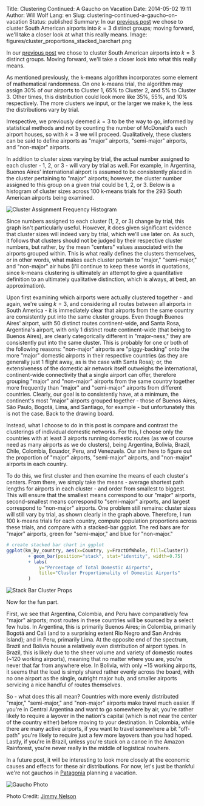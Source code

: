 Title: Clustering Continued: A Gaucho on Vacation
Date: 2014-05-02 19:11
Author: Will Wolf
Lang: en
Slug: clustering-continued-a-gaucho-on-vacation
Status: published
Summary: In our [previous post]({filename}clustering-the-airports.md) we chose to cluster South American airports into $k = 3$ distinct groups; moving forward, we'll take a closer look at what this really means.
Image: figures/cluster_proportions_stacked_barchart.png

In our [previous post](clustering-the-airports.md) we chose to cluster South American airports into $k = 3$ distinct groups. Moving forward, we'll take a closer look into what this really means.

As mentioned previously, the k-means algorithm incorporates some element of mathematical randomness. On one k-means trial, the algorithm may assign 30% of our airports to Cluster 1, 65% to Cluster 2, and 5% to Cluster 3. Other times, this distribution could look more like 35%, 55%, and 10% respectively. The more clusters we input, or the larger we make k, the less the distributions vary by trial.

Irrespective, we previously deemed $k = 3$ to be the way to go, informed by statistical methods and not by counting the number of McDonald's each airport houses, so with $k = 3$ we will proceed. Qualitatively, these clusters can be said to define airports as "major" airports, "semi-major" airports, and "non-major" airports.

In addition to cluster sizes varying by trial, the actual number assigned to each cluster - 1, 2, or 3 - will vary by trial as well. For example, in Argentina, Buenos Aires' international airport is assumed to be consistently placed in the cluster pertaining to "major" airports; however, the cluster number assigned to this group on a given trial could be 1, 2, or 3. Below is a histogram of cluster sizes across 100 k-means trials for the 293 South American airports being examined.

![Cluster Assignment Frequency Histogram]({filename}/figures/airport_cluster_frequency_histograms.png)

Since numbers assigned to each cluster (1, 2, or 3) change by trial, this graph isn't particularly useful. However, it does given significant evidence that cluster sizes will indeed vary by trial, which we'll use later on. As such, it follows that clusters should not be judged by their respective cluster numbers, but rather, by the mean "centers" values associated with the airports grouped within. This is what really defines the clusters themselves, or in other words, what makes each cluster pertain to "major," "semi-major," and "non-major" air hubs (I'll continue to keep these words in quotations, since k-means clustering is ultimately an attempt to give a quantitative definition to an ultimately qualitative distinction, which is always, at best, an approximation).

Upon first examining which airports were actually clustered together - and again, we're using $k = 3$, and considering all routes between all airports in South America - it is immediately clear that airports from the same country are consistently put into the same cluster groups. Even though Buenos Aires' airport, with 50 distinct routes continent-wide, and Santa Rosa, Argentina's airport, with only 1 distinct route continent-wide (that being to Buenos Aires), are clearly categorically different in "major-ness," they are consistently put into the same cluster. This is probably for one or both of the following reasons: "non-major" airports are "piggy-backing" onto the more "major" domestic airports in their respective countries (as they are generally just 1 flight away, as is the case with Santa Rosa); or, the extensiveness of the domestic air network itself outweighs the international, continent-wide connectivity that a single airport can offer, therefore grouping "major" and "non-major" airports from the same country together more frequently than "major" and "semi-major" airports from different countries. Clearly, our goal is to consistently have, at a minimum, the continent's most "major" airports grouped together - those of Buenos Aires, São Paulo, Bogotá, Lima, and Santiago, for example - but unfortunately this is not the case. Back to the drawing board.

Instead, what I choose to do in this post is compare and contrast the clusterings of individual domestic networks. For this, I choose only the countries with at least 3 airports running domestic routes (as we of course need as many airports as we do clusters), being Argentina, Bolivia, Brazil, Chile, Colombia, Ecuador, Peru, and Venezuela. Our aim here to figure out the proportion of "major" airports, "semi-major" airports, and "non-major" airports in each country.

To do this, we first cluster and then examine the means of each cluster's centers. From there, we simply take the means - average shortest path lengths for airports in each cluster - and order from smallest to biggest. This will ensure that the smallest means correspond to our "major" airports, second-smallest means correspond to "semi-major" airports, and largest correspond to "non-major" airports. One problem still remains: cluster sizes will still vary by trial, as shown clearly in the graph above. Therefore, I run 100 k-means trials for each country, compute population proportions across these trials, and compare with a stacked-bar ggplot. The red bars are for "major" airports, green for "semi-major," and blue for "non-major."

```r
# create stacked bar chart in ggplot
ggplot(km_by_country, aes(x=Country, y=FractOfWhole, fill=Cluster))
        + geom_bar(position="stack", stat="identity", width=0.75)
        + labs(
            y="Percentage of Total Domestic Airports",
            title="Cluster Proportionality of Domestic Airports"
        )
```

![Stack Bar Cluster Props]({filename}/figures/cluster_proportions_stacked_barchart.png)

Now for the fun part.

First, we see that Argentina, Colombia, and Peru have comparatively few "major" airports; most routes in these countries will be sourced by a select few hubs. In Argentina, this is primarily Buenos Aires; in Colombia, primarily Bogotá and Cali (and to a surprising extent Rio Negro and San Andrés Island); and in Peru, primarily Lima. At the opposite end of the spectrum, Brazil and Bolivia house a relatively even distribution of airport types. In Brazil, this is likely due to the sheer volume and variety of domestic routes (~120 working airports), meaning that no matter where you are, you're never that far from anywhere else. In Bolivia, with only ~15 working airports, it seems that the load is simply shared rather evenly across the board, with no one airport as the single, outright major hub, and smaller airports servicing a nice handful of routes themselves.

So - what does this all mean? Countries with more evenly distributed "major," "semi-major," and "non-major" airports make travel much easier. If you're in Central Argentina and want to go somewhere by air, you're rather likely to require a layover in the nation's capital (which is not near the center of the country either) before moving to your destination. In Colombia, while there are many active airports, if you want to travel somewhere a bit "off-path" you're likely to require just a few more layovers than you had hoped. Lastly, if you're in Brazil, unless you're stuck on a canoe in the Amazon Rainforest, you're never really in the middle of logistical nowhere.

In a future post, it will be interesting to look more closely at the economic causes and effects for these air distributions. For now, let's just be thankful we're not gauchos in [Patagonia](http://willtravellife.com/blog/2013/04/22/photo-essay-the-conical-cathedral-of-patagonias-fitzroy/) planning a vacation.

![Gaucho Photo]({filename}/images/guachos_on_vacation.jpg)

Photo Credit: [Jimmy Nelson](http://www.beforethey.com/tribe/gauchos)
